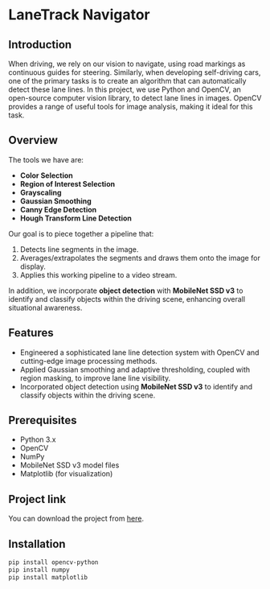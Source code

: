 # LaneTrack Navigator

## Introduction
When driving, we rely on our vision to navigate, using road markings as continuous guides for steering. Similarly, when developing self-driving cars, one of the primary tasks is to create an algorithm that can automatically detect these lane lines. In this project, we use Python and OpenCV, an open-source computer vision library, to detect lane lines in images. OpenCV provides a range of useful tools for image analysis, making it ideal for this task.

## Overview
The tools we have are:
- **Color Selection**
- **Region of Interest Selection**
- **Grayscaling**
- **Gaussian Smoothing**
- **Canny Edge Detection**
- **Hough Transform Line Detection**

Our goal is to piece together a pipeline that:
1. Detects line segments in the image.
2. Averages/extrapolates the segments and draws them onto the image for display.
3. Applies this working pipeline to a video stream.

In addition, we incorporate **object detection** with **MobileNet SSD v3** to identify and classify objects within the driving scene, enhancing overall situational awareness.

## Features
- Engineered a sophisticated lane line detection system with OpenCV and cutting-edge image processing methods.
- Applied Gaussian smoothing and adaptive thresholding, coupled with region masking, to improve lane line visibility.
- Incorporated object detection using **MobileNet SSD v3** to identify and classify objects within the driving scene.

## Prerequisites
- Python 3.x
- OpenCV
- NumPy
- MobileNet SSD v3 model files
- Matplotlib (for visualization)

## Project link
You can download the project from [here](https://colab.research.google.com/drive/1RE45GRdm4AgGEZW8c13sgH4rFHDktS5C?usp=sharing).

## Installation
```bash
pip install opencv-python
pip install numpy
pip install matplotlib


